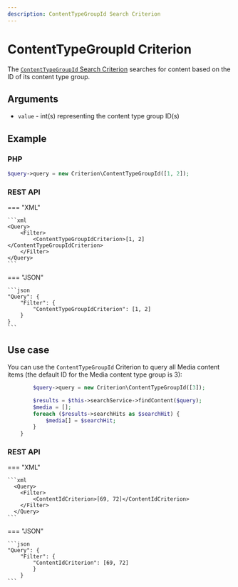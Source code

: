 ```yaml
---
description: ContentTypeGroupId Search Criterion
---
```


# ContentTypeGroupId Criterion

The [`ContentTypeGroupId` Search Criterion](../../api/php_api/php_api_reference/classes/Ibexa-Contracts-Core-Repository-Values-Content-Query-Criterion-ContentTypeGroupId.html) searches for content based on the ID of its content type group.

## Arguments

- `value` - int(s) representing the content type group ID(s)

## Example

### PHP

``` php
$query->query = new Criterion\ContentTypeGroupId([1, 2]);
```

### REST API

=== "XML"

    ```xml
    <Query>
        <Filter>
            <ContentTypeGroupIdCriterion>[1, 2]</ContentTypeGroupIdCriterion>
        </Filter>
    </Query>
    ```

=== "JSON"

    ```json
    "Query": {
        "Filter": {
            "ContentTypeGroupIdCriterion": [1, 2]
        }
    }
    ```

## Use case

You can use the `ContentTypeGroupId` Criterion to query all Media content items
(the default ID for the Media content type group is 3):

``` php hl_lines="1"
        $query->query = new Criterion\ContentTypeGroupId([3]);

        $results = $this->searchService->findContent($query);
        $media = [];
        foreach ($results->searchHits as $searchHit) {
            $media[] = $searchHit;
        }
    }
```

### REST API

=== "XML"

    ```xml
      <Query>
        <Filter>
            <ContentIdCriterion>[69, 72]</ContentIdCriterion>
        </Filter>
      </Query>
    ```

=== "JSON"

    ```json
    "Query": {
        "Filter": {
            "ContentIdCriterion": [69, 72]
            }
        }
    ```